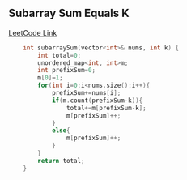## Subarray Sum Equals K
[LeetCode Link](https://leetcode.com/problems/subarray-sum-equals-k/)

```cpp
    int subarraySum(vector<int>& nums, int k) {
        int total=0;
        unordered_map<int, int>m;
        int prefixSum=0;
        m[0]=1;
        for(int i=0;i<nums.size();i++){
            prefixSum+=nums[i];
            if(m.count(prefixSum-k)){
                total+=m[prefixSum-k];
                m[prefixSum]++;
            }
            else{
                m[prefixSum]++;
            }
        }
        return total;
    }